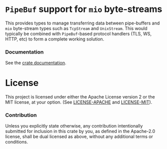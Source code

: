 # `PipeBuf` support for `mio` byte-streams

This provides types to manage transferring data between pipe-buffers
and `mio` byte-stream types such as `TcpStream` and `UnixStream`.
This would typically be combined with `PipeBuf`-based protocol
handlers (TLS, WS, HTTP, etc) to form a complete working solution.

### Documentation

See the [crate documentation](http://docs.rs/pipebuf_mio).

# License

This project is licensed under either the Apache License version 2 or
the MIT license, at your option.  (See
[LICENSE-APACHE](LICENSE-APACHE) and [LICENSE-MIT](LICENSE-MIT)).

### Contribution

Unless you explicitly state otherwise, any contribution intentionally
submitted for inclusion in this crate by you, as defined in the
Apache-2.0 license, shall be dual licensed as above, without any
additional terms or conditions.
